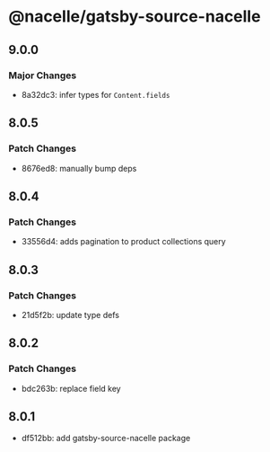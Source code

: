 # @nacelle/gatsby-source-nacelle

## 9.0.0

### Major Changes

- 8a32dc3: infer types for `Content.fields`

## 8.0.5

### Patch Changes

- 8676ed8: manually bump deps

## 8.0.4

### Patch Changes

- 33556d4: adds pagination to product collections query

## 8.0.3

### Patch Changes

- 21d5f2b: update type defs

## 8.0.2

### Patch Changes

- bdc263b: replace field key

## 8.0.1

- df512bb: add gatsby-source-nacelle package
